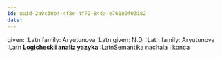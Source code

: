 ```yaml
---
id: uuid-2a9c30b4-4f8e-4f72-844a-e76180f03182
date: 
---
```


given:  :Latn
family: Aryutunova :Latn
given: N.D. :Latn
family: Aryutunova :Latn
**Logicheskii analiz yazyka** :LatnSemantika nachala i konca